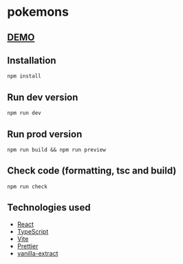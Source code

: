 # pokemons

## [DEMO](https://pokemons.batori.dev)

## Installation

`npm install`

## Run dev version

`npm run dev`

## Run prod version

`npm run build && npm run preview`

## Check code (formatting, tsc and build)

`npm run check`

## Technologies used

- [React](https://reactjs.org)
- [TypeScript](https://www.typescriptlang.org/)
- [Vite](https://vitejs.dev/)
- [Prettier](https://prettier.io/)
- [vanilla-extract](https://vanilla-extract.style/)
